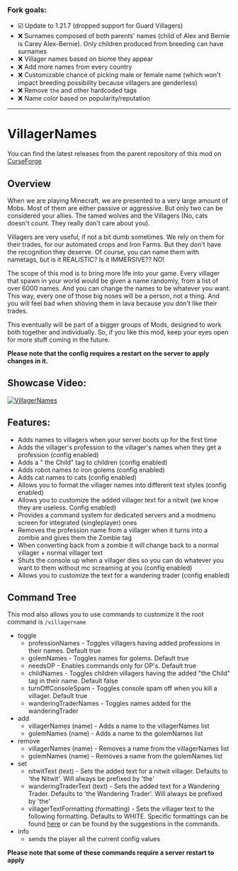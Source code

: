 ### Fork goals:
- ☑️ Update to 1.21.7 (dropped support for Guard Villagers)
- ❌ Surnames composed of both parents' names (child of Alex and Bernie is Carey Alex-Bernie). Only children produced from breeding can have surnames
- ❌ Villager names based on biome they appear
- ❌ Add more names from every country
- ❌ Customizable chance of picking male or female name (which won't impact breeding possibility because villagers are genderless)
- ❌ Remove `the` and other hardcoded tags
- ❌ Name color based on popularity/reputation
___
# VillagerNames
You can find the latest releases from the parent repository of this mod on [CurseForge](https://www.curseforge.com/minecraft/mc-mods/villager-names-for-fabric/)
## Overview
When we are playing Minecraft, we are presented to a very large amount of Mobs. Most of them are either passive or aggressive. But only two can be considered your allies. The tamed wolves and the Villagers (No, cats doesn't count. They really don't care about you).

Villagers are very useful, if not a bit dumb sometimes. We rely on them for their trades, for our automated crops and Iron Farms. But they don't have the recognition they deserve. Of course, you can name them with nametags, but is it REALISTIC? Is it IMMERSIVE?? NO!

The scope of this mod is to bring more life into your game. Every villager that spawn in your world would be given a name randomly, from a list of over 6000 names. And you can change the names to be whatever you want.
This way, every one of those big noses will be a person, not a thing. And you will feel bad when shoving them in lava because you don't like their trades. 

 

This eventually will be part of a bigger groups of Mods, designed to work both together and individually. So, if you like this mod, keep your eyes open for more stuff coming in the future.

**Please note that the config requires a restart on the server to apply changes in it.**

## Showcase Video:
[![VillagerNames](https://res.cloudinary.com/marcomontalbano/image/upload/v1604353086/video_to_markdown/images/youtube--wcvzFe5mqag-c05b58ac6eb4c4700831b2b3070cd403.jpg)](https://www.youtube.com/watch?v=wcvzFe5mqag&feature=youtu.be "VillagerNames")
## Features:
 * Adds names to villagers when your server boots up for the first time
 * Adds the villager's profession to the villager's names when they get a profession (config enabled)
 * Adds a " the Child" tag to children (config enabled)
 * Adds robot names to iron golems (config enabled)
 * Adds cat names to cats (config enabled)
 * Allows you to format the villager names into different text styles (config enabled)
 * Allows you to customize the added villager text for a nitwit (we know they are useless. Config enabled)
 * Provides a command system for dedicated servers and a modmenu screen for integrated (singleplayer) ones
 * Removes the profession name from a villager when it turns into a zombie and gives them the Zombie tag
 * When converting back from a zombie it will change back to a normal villager + normal villager text
 * Shuts the console up when a villager dies so you can do whatever you want to them without mc screaming at you (config enabled)
 * Allows you to customize the text for a wandering trader (config enabled)
## Command Tree
This mod also allows you to use commands to customize it
the root command is `/villagername`
 * toggle
    * professionNames - Toggles villagers having added professions in their names. Default true
    * golemNames - Toggles names for golems. Default true
    * needsOP - Enables commands only for OP's. Default true
    * childNames - Toggles children villagers having the added  "the Child" tag in their name. Default false
    * turnOffConsoleSpam - Toggles console spam off when you kill a villager. Default true
    * wanderingTraderNames - Toggles names added for the wanderingTrader
 * add
    * villagerNames (name) - Adds a name to the villagerNames list
    * golemNames (name) - Adds a name to the golemNames list
 * remove
    * villagerNames (name) - Removes a name from the villagerNames list
    * golemNames (name) - Removes a name from the golemNames list
 * set
    * nitwitText (text) - Sets the added text for a nitwit villager. Defaults to 'the Nitwit'. Will always be prefixed by 'the'
    * wanderingTraderText (text) - Sets the added text for a Wandering Trader. Defaults to 'the Wandering Trader'. Will always be prefixed by 'the'
    * villagerTextFormatting (formatting) - Sets the villager text to the following formatting. Defaults to WHITE. Specific formattings can be found [here](https://github.com/OverlordsIII/VillagerNames/blob/master/src/main/java/io/github/overlordsiii/villagernames/config/FormattingDummy.java) or can be found by the suggestions in the commands.
 * info
    - sends the player all the current config values
    
**Please note that some of these commands require a server restart to apply**

